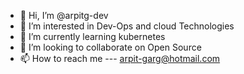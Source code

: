 - 👋 Hi, I’m @arpitg-dev
- 👀 I’m interested in Dev-Ops and cloud Technologies
- 🌱 I’m currently learning kubernetes
- 💞️ I’m looking to collaborate on Open Source
- 📫 How to reach me --- arpit-garg@hotmail.com
